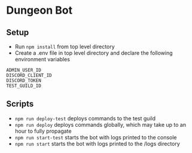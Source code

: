 # Dungeon Bot

## Setup

- Run `npm install` from top level directory
- Create a .env file in top level directory and declare the following environment variables

```
ADMIN_USER_ID
DISCORD_CLIENT_ID
DISCORD_TOKEN
TEST_GUILD_ID
```

## Scripts

- `npm run deploy-test` deploys commands to the test guild
- `npm run deploy` deploys commands globally, which may take up to an hour to fully propagate
- `npm run start-test` starts the bot with logs printed to the console
- `npm run start` starts the bot with logs printed to the /logs directory